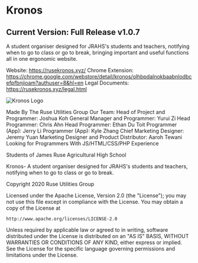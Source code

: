 # Kronos
## Current Version: Full Release v1.0.7

A student organiser designed for JRAHS's students and teachers, notifying when to go to class or go to break, bringing important and useful functions all in one ergonomic website. 

Website: https://rusekronos.xyz/
Chrome Extension: https://chrome.google.com/webstore/detail/kronos/olhbpdalnokbaabnlodbcefpfbnjioam?authuser=8&hl=en
Legal Documents: https://rusekronos.xyz/legal.html

![Kronos Logo](https://rusekronos.xyz/Styles/images/kronosicon.jpg)

Made By The Ruse Utilities Group
Our Team:
Head of Project and Programmer: 	Joshua Koh
General Manager and Programmer: 	Yurui Zi
Head Programmer: 	Chris Ahn
Head Programmer: 	Ethan Du Toit
Programmer (App): 	Jerry Li
Programmer (App): 	Kyle Zhang
Chief Marketing Designer: 	Jeremy Yuan
Marketing Designer and Product Distributor: 	Aaroh Tewani
Looking for Programmers 	With JS/HTML/CSS/PHP Experience

Students of James Ruse Agricultural High School

Kronos- A student organiser designed for JRAHS's students and teachers, notifying when to go to class or go to break.

Copyright 2020 Ruse Utilities Group

Licensed under the Apache License, Version 2.0 (the "License");
you may not use this file except in compliance with the License.
You may obtain a copy of the License at

    http://www.apache.org/licenses/LICENSE-2.0

Unless required by applicable law or agreed to in writing, software
distributed under the License is distributed on an "AS IS" BASIS,
WITHOUT WARRANTIES OR CONDITIONS OF ANY KIND, either express or implied.
See the License for the specific language governing permissions and
limitations under the License.
